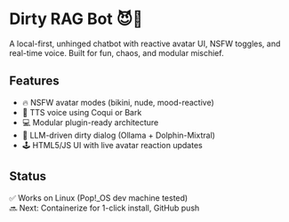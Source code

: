 # Dirty RAG Bot 😈💬

A local-first, unhinged chatbot with reactive avatar UI, NSFW toggles, and real-time voice. Built for fun, chaos, and modular mischief.

## Features
- 🔥 NSFW avatar modes (bikini, nude, mood-reactive)
- 🎤 TTS voice using Coqui or Bark
- 💻 Modular plugin-ready architecture
- 🧠 LLM-driven dirty dialog (Ollama + Dolphin-Mixtral)
- 🕹️ HTML5/JS UI with live avatar reaction updates

## Status
✅ Works on Linux (Pop!_OS dev machine tested)  
🔜 Next: Containerize for 1-click install, GitHub push

